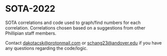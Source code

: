# SOTA-2022
SOTA correlations and code used to graph/find numbers for each correlation. Correlations chosen based on a suggestions from other Phillipian staff members.



Contact dakotacsk@protonmail.com or schang23@andover.edu if you have any questions regarding the code/logic.
